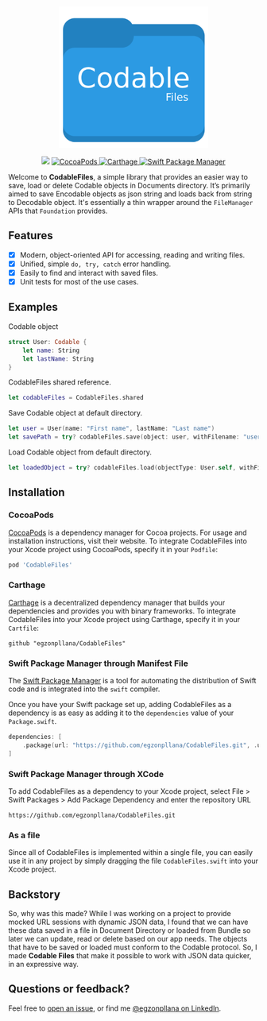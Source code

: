 <p align="center">
    <img src="logo.png" width="300" max-width="50%" alt=“CodableFiles” />
</p>

<p align="center">
    <img src="https://img.shields.io/badge/Swift-5.0-orange.svg" />
    <a href="https://cocoapods.org/pods/CodableFiles">
        <img src="https://img.shields.io/cocoapods/v/CodableFiles.svg" alt="CocoaPods" />
    </a>
    <a href="https://github.com/Carthage/Carthage">
        <img src="https://img.shields.io/badge/carthage-compatible-4BC51D.svg?style=flat" alt="Carthage" />
    </a>
    <a href="https://swift.org/package-manager">
        <img src="https://img.shields.io/badge/spm-compatible-brightgreen.svg?style=flat" alt="Swift Package Manager" />
    </a>
</p>

Welcome to **CodableFiles**, a simple library that provides an easier way to save, load or delete Codable objects in Documents directory. It’s primarily aimed to save Encodable objects as json string and loads back from string to Decodable object. It's essentially a thin wrapper around the `FileManager` APIs that `Foundation` provides.

## Features

- [X] Modern, object-oriented API for accessing, reading and writing files.
- [X] Unified, simple `do, try, catch` error handling.
- [X] Easily to find and interact with saved files.
- [X] Unit tests for most of the use cases.

## Examples

Codable object
```swift
struct User: Codable {
    let name: String
    let lastName: String
}
```

CodableFiles shared reference.

```swift
let codableFiles = CodableFiles.shared
```

Save Codable object at default directory.
```swift
let user = User(name: "First name", lastName: "Last name")
let savePath = try? codableFiles.save(object: user, withFilename: "userModel")
```

Load Codable object from default directory.

```swift
let loadedObject = try? codableFiles.load(objectType: User.self, withFilename: "userModel")
```
## Installation

### CocoaPods

[CocoaPods](https://cocoapods.org) is a dependency manager for Cocoa projects. For usage and installation instructions, visit their website. To integrate CodableFiles into your Xcode project using CocoaPods, specify it in your `Podfile`:

```ruby
pod 'CodableFiles'
```

### Carthage

[Carthage](https://github.com/Carthage/Carthage) is a decentralized dependency manager that builds your dependencies and provides you with binary frameworks. To integrate CodableFiles into your Xcode project using Carthage, specify it in your `Cartfile`:

```ogdl
github "egzonpllana/CodableFiles"
```

### Swift Package Manager through Manifest File

The [Swift Package Manager](https://swift.org/package-manager/) is a tool for automating the distribution of Swift code and is integrated into the `swift` compiler.

Once you have your Swift package set up, adding CodableFiles as a dependency is as easy as adding it to the `dependencies` value of your `Package.swift`.

```swift
dependencies: [
    .package(url: "https://github.com/egzonpllana/CodableFiles.git", .upToNextMajor(from: "0.1.6"))
]
```

### Swift Package Manager through XCode
To add CodableFiles as a dependency to your Xcode project, select File > Swift Packages > Add Package Dependency and enter the repository URL
```ogdl
https://github.com/egzonpllana/CodableFiles.git
```

### As a file

Since all of CodableFiles is implemented within a single file, you can easily use it in any project by simply dragging the file `CodableFiles.swift` into your Xcode project.

## Backstory

So, why was this made? While I was working on a project to provide mocked URL sessions with dynamic JSON data, I found that we can have these data saved in a file in Document Directory or loaded from Bundle so later we can update, read or delete based on our app needs. The objects that have to be saved or loaded must conform to the Codable protocol. So, I made **Codable Files** that make it possible to work with JSON data quicker, in an expressive way.

## Questions or feedback?

Feel free to [open an issue](https://github.com/egzonpllana/CodableFiles/issues/new), or find me [@egzonpllana on LinkedIn](https://www.linkedin.com/in/egzon-pllana/).
